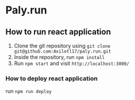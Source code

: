 # Paly.run

## How to run react application
1. Clone the git repository using `git clone git@github.com:Axilotl17/paly.run.git`
2. Inside the repository, run `npm install`
3. Run `npm start` and visit `http://localhost:3000/`

### How to deploy react application
run `npm run deploy`
